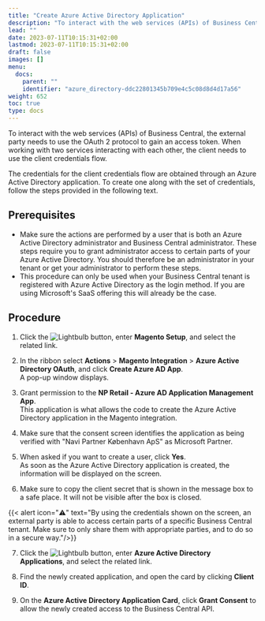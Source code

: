 ```yaml
---
title: "Create Azure Active Directory Application"
description: "To interact with the web services (APIs) of Business Central, the external party needs to use the OAuth 2 protocol to gain an access token. When working with two services interacting with each other, the client needs to use the client credentials flow."
lead: ""
date: 2023-07-11T10:15:31+02:00
lastmod: 2023-07-11T10:15:31+02:00
draft: false
images: []
menu:
  docs:
    parent: ""
    identifier: "azure_directory-ddc22801345b709e4c5c08d8d4d17a56"
weight: 652
toc: true
type: docs
---
```


To interact with the web services (APIs) of Business Central, the external party needs to use the OAuth 2 protocol to gain an access token. When working with two services interacting with each other, the client needs to use the client credentials flow.

The credentials for the client credentials flow are obtained through an Azure Active Directory application. To create one along with the set of credentials, follow the steps provided in the following text.

## Prerequisites 

- Make sure the actions are performed by a user that is both an Azure Active Directory administrator and Business Central administrator. These steps require you to grant administrator access to certain parts of your Azure Active Directory. You should therefore be an administrator in your tenant or get your administrator to perform these steps.
- This procedure can only be used when your Business Central tenant is registered with Azure Active Directory as the login method. If you are using Microsoft's SaaS offering this will already be the case.

## Procedure

1. Click the ![Lightbulb](Lightbulb_icon.PNG) button, enter **Magento Setup**, and select the related link.      

2. In the ribbon select **Actions** > **Magento Integration** > **Azure Active Directory OAuth**, and click **Create Azure AD App**.    
   A pop-up window displays. 

3. Grant permission to the **NP Retail - Azure AD Application Management App**.           
   This application is what allows the code to create the Azure Active Directory application in the Magento integration.

4. Make sure that the consent screen identifies the application as being verified with "Navi Partner København ApS" as Microsoft Partner.

5. When asked if you want to create a user, click **Yes**.            
   As soon as the Azure Active Directory application is created, the information will be displayed on the screen.
6.  Make sure to copy the client secret that is shown in the message box to a safe place. It will not be visible after the box is closed.

{{< alert icon="⚠️" text="By using the credentials shown on the screen, an external party is able to access certain parts of a specific Business Central tenant. Make sure to only share them with appropriate parties, and to do so in a secure way."/>}}

7. Click the ![Lightbulb](Lightbulb_icon.PNG) button, enter **Azure Active Directory Applications**, and select the related link.

8. Find the newly created application, and open the card by clicking **Client ID**.

9. On the **Azure Active Directory Application Card**, click **Grant Consent** to allow the newly created access to the Business Central API.